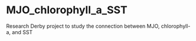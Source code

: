 # MJO_chlorophyll_a_SST
Research Derby project to study the connection between MJO, chlorophyll-a, and SST
